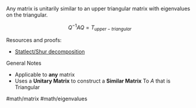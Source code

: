 Any matrix is unitarily similar to an upper triangular matrix with eigenvalues on the triangular.

$$
Q^{-1}AQ = T_{upper-triangular}
$$

Resources and proofs:
- [Statlect/Shur decomposition](https://www.statlect.com/matrix-algebra/Schur-decomposition#:~:text=For%20any%20given%20matrix%2C%20the,the%20similarity%20transformation%20is%20unitary.)

General Notes
- Applicable to **any** matrix 
- Uses a **Unitary Matrix** to construct a **Similar Matrix** To $A$ that is Triangular


#math/matrix #math/eigenvalues